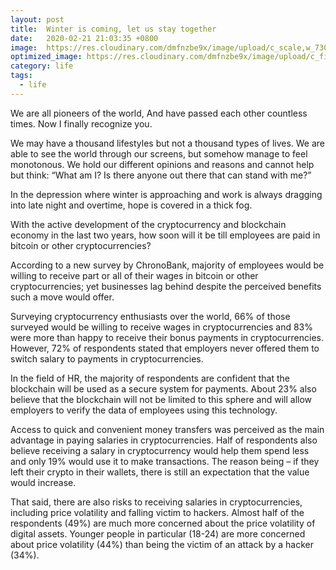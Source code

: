 ```yaml
---
layout: post
title:  Winter is coming, let us stay together
date:   2020-02-21 21:03:35 +0800
image:  https://res.cloudinary.com/dmfnzbe9x/image/upload/c_scale,w_730/v1583240439/WechatIMG19655_pfduqb.jpg
optimized_image: https://res.cloudinary.com/dmfnzbe9x/image/upload/c_fill,h_171,w_325/v1583240439/WechatIMG19655_pfduqb.jpg
category: life
tags:
  - life
---
```

We are all pioneers of the world,
And have passed each other countless times.
Now I finally recognize you.

We may have a thousand lifestyles but not a thousand types of lives. We are able to see the world through our screens, but somehow manage to feel monotonous. We hold our different opinions and reasons and cannot help but think: “What am I? Is there anyone out there that can stand with me?”

In the depression where winter is approaching and work is always dragging into late night and overtime, hope is covered in a thick fog.

With the active development of the cryptocurrency and blockchain economy in the last two years, how soon will it be till employees are paid in bitcoin or other cryptocurrencies?

According to a new survey by ChronoBank, majority of employees would be willing to receive part or all of their wages in bitcoin or other cryptocurrencies; yet businesses lag behind despite the perceived benefits such a move would offer.

Surveying cryptocurrency enthusiasts over the world, 66% of those surveyed would be willing to receive wages in cryptocurrencies and 83% were more than happy to receive their bonus payments in cryptocurrencies. However, 72% of respondents stated that employers never offered them to switch salary to payments in cryptocurrencies.

In the field of HR, the majority of respondents are confident that the blockchain will be used as a secure system for payments. About 23% also believe that the blockchain will not be limited to this sphere and will allow employers to verify the data of employees using this technology.

Access to quick and convenient money transfers was perceived as the main advantage in paying salaries in cryptocurrencies. Half of respondents also believe receiving a salary in cryptocurrency would help them spend less and only 19% would use it to make transactions. The reason being – if they left their crypto in their wallets, there is still an expectation that the value would increase.

That said, there are also risks to receiving salaries in cryptocurrencies, including price volatility and falling victim to hackers. Almost half of the respondents (49%) are much more concerned about the price volatility of digital assets. Younger people in particular (18-24) are more concerned about price volatility (44%) than being the victim of an attack by a hacker (34%).

